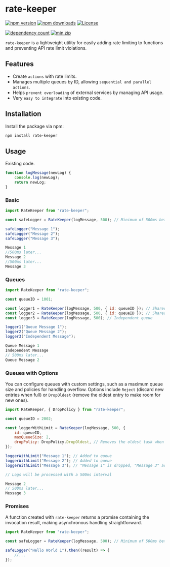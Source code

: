 # rate-keeper

[![npm version](https://img.shields.io/npm/v/rate-keeper)](https://www.npmjs.com/package/rate-keeper) [![npm downloads](https://img.shields.io/npm/dm/rate-keeper)](https://www.npmjs.com/package/rate-keeper) [![License](https://img.shields.io/npm/l/rate-keeper)](https://www.npmjs.com/package/rate-keeper)

[![dependency count](https://badgen.net/bundlephobia/dependency-count/rate-keeper)](https://bundlephobia.com/package/rate-keeper) [![min zip](https://badgen.net/bundlephobia/minzip/rate-keeper)](https://bundlephobia.com/package/rate-keeper)

`rate-keeper` is a lightweight utility for easily adding rate limiting to functions and preventing API rate limit violations.

## Features

-   Create `actions` with rate limits.
-   Manages multiple queues by ID, allowing `sequential and parallel actions`.
-   Helps `prevent overloading` of external services by managing API usage.
-   Very `easy to integrate` into existing code.

## Installation

Install the package via npm:

```bash
npm install rate-keeper
```

## Usage

Existing code.

```javascript
function logMessage(newLog) {
    console.log(newLog);
    return newLog;
}
```

### Basic

```javascript
import RateKeeper from "rate-keeper";

const safeLogger = RateKeeper(logMessage, 500); // Minimum of 500ms between calls.

safeLogger("Message 1");
safeLogger("Message 2");
safeLogger("Message 3");
```

```javascript
Message 1
//500ms later...
Message 2
//500ms later...
Message 3
```

### Queues

```javascript
import RateKeeper from "rate-keeper";

const queueID = 1001;

const logger1 = RateKeeper(logMessage, 500, { id: queueID }); // Shared queue with logger2
const logger2 = RateKeeper(logMessage, 500, { id: queueID }); // Shared queue with logger1
const logger3 = RateKeeper(logMessage, 500); // Independent queue

logger1("Queue Message 1");
logger2("Queue Message 2");
logger3("Independent Message");
```

```javascript
Queue Message 1
Independent Message
// 500ms later...
Queue Message 2
```

### Queues with Options

You can configure queues with custom settings, such as a maximum queue size and policies for handling overflow. Options include `Reject` (discard new entries when full) or `DropOldest` (remove the oldest entry to make room for new ones).

```javascript
import RateKeeper, { DropPolicy } from "rate-keeper";

const queueID = 2002;

const loggerWithLimit = RateKeeper(logMessage, 500, {
    id: queueID,
    maxQueueSize: 2,
    dropPolicy: DropPolicy.DropOldest, // Removes the oldest task when the queue is full
});

loggerWithLimit("Message 1"); // Added to queue
loggerWithLimit("Message 2"); // Added to queue
loggerWithLimit("Message 3"); // "Message 1" is dropped, "Message 3" added

// Logs will be processed with a 500ms interval
```

```javascript
Message 2
// 500ms later...
Message 3
```

### Promises

A function created with `rate-keeper` returns a promise containing the invocation result, making asynchronous handling straightforward.

```javascript
import RateKeeper from "rate-keeper";

const safeLogger = RateKeeper(logMessage, 500); // Minimum of 500ms between calls.

safeLogger("Hello World 1").then((result) => {
    //...
});
```
